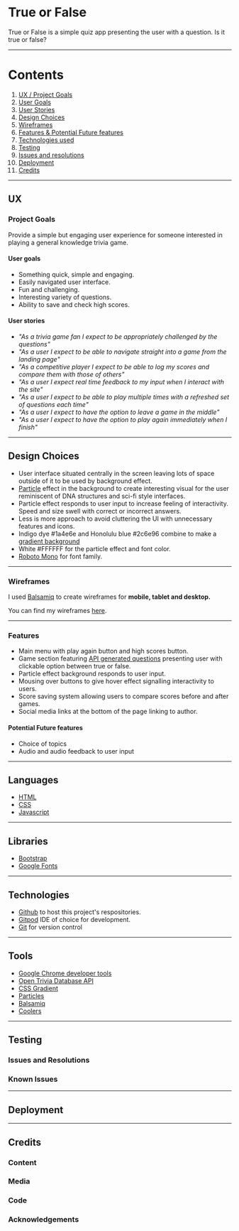 
# True or False 


True or False is a simple quiz app presenting the user with a question. Is it true or false?


---

# Contents
1. [UX / Project Goals](#ux)
2. [User Goals](#user-Goals)
3. [User Stories](#user-stories)
4. [Design Choices](#design-choices)
5. [Wireframes](#wireframes)
6. [Features & Potential Future features](#features)
7. [Technologies used](#languages)
8. [Testing](#testing)
9. [Issues and resolutions](#issues-and-resolutions)
10. [Deployment](#deployment)
11. [Credits](#credits)
---

## UX


### Project Goals

Provide a simple but engaging user experience for someone interested in playing a general knowledge trivia game.

#### User goals

* Something quick, simple and engaging.
* Easily navigated user interface.
* Fun and challenging.
* Interesting variety of questions.
* Ability to save and check high scores.

#### User stories

* *"As a trivia game fan I expect to be appropriately challenged by the questions"*
* *"As a user I expect to be able to navigate straight into a game from the landing page"*
* *"As a competitive player I expect to be able to log my scores and compare them with those of others"*
* *"As a user I expect real time feedback to my input when I interact with the site"*
* *"As a user I expect to be able to play multiple times with a refreshed set of questions each time"*
* *"As a user I expect to have the option to leave a game in the middle"*
* *"As a user I expect to have the option to play again immediately when I finish"*

---

## Design Choices
* User interface situated centrally in the screen leaving lots of space outside of it to be used by background effect.
* [Particle](https://marcbruederlin.github.io/particles.js/) effect in the background to create interesting visual for the user reminiscent of DNA structures and sci-fi style interfaces.
* Particle effect responds to user input to increase feeling of interactivity. Speed and size swell with correct or incorrect answers.
* Less is more approach to avoid cluttering the UI with unnecessary features and icons.
* Indigo dye #1a4e6e and Honolulu blue #2c6e96 combine to make a [gradient background](https://cssgradient.io/)
* White #FFFFFF for the particle effect and font color.
* [Roboto Mono](https://fonts.google.com/specimen/Roboto+Mono?sort=popularity&preview.text=Question+number+1+2+3+4+5+6&preview.text_type=custom&sidebar.open&selection.family=Roboto+Mono:wght@300) for font family.

---

### Wireframes


I used [Balsamiq](https://balsamiq.com/) to create wireframes for **mobile, tablet and desktop.**

You can find my wireframes [here](https://github.com/AlexPullen91/True-or-False/tree/master/wireframes).

---

### Features

* Main menu with play again button and high scores button.
* Game section featuring [API generated questions](https://opentdb.com/) presenting user with clickable option between true or false.
* Particle effect background responds to user input.
* Mousing over buttons to give hover effect signalling interactivity to users.
* Score saving system allowing users to compare scores before and after games.
* Social media links at the bottom of the page linking to author.

#### Potential Future features

* Choice of topics
* Audio and audio feedback to user input

---

## Languages

* [HTML](https://en.wikipedia.org/wiki/HTML)
* [CSS](https://en.wikipedia.org/wiki/Cascading_Style_Sheets)
* [Javascript](https://www.javascript.com/) 

---

## Libraries

* [Bootstrap](https://getbootstrap.com/) 
* [Google Fonts](https://fonts.google.com/)

---

## Technologies 

* [Github](https://github.com/) to host this project's respositories.
* [Gitpod](https://www.gitpod.io/) IDE of choice for development.
* [Git](https://git-scm.com/) for version control

---

## Tools

* [Google Chrome developer tools](https://developers.google.com/web/tools/chrome-devtools)
* [Open Trivia Database API](https://opentdb.com/)
* [CSS Gradient](https://cssgradient.io/)
* [Particles](https://marcbruederlin.github.io/particles.js/)
* [Balsamiq](https://balsamiq.com/)
* [Coolers](https://coolors.co/)

---

## Testing



### Issues and Resolutions



### Known Issues


---

## Deployment


---

## Credits

### Content


### Media



### Code



### Acknowledgements

